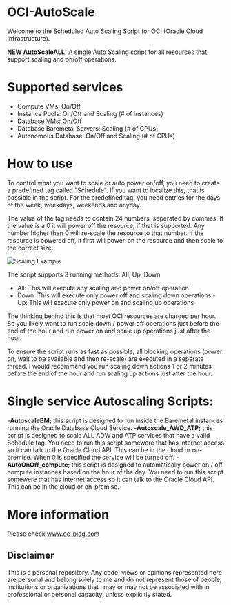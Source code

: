 # OCI-AutoScale

Welcome to the Scheduled Auto Scaling Script for OCI (Oracle Cloud Infrastructure).

**NEW AutoScaleALL:** A single Auto Scaling script for all resources that support scaling and on/off operations.

# Supported services
- Compute VMs: On/Off
- Instance Pools: On/Off and Scaling (# of instances)
- Database VMs: On/Off
- Database Baremetal Servers: Scaling (# of CPUs)
- Autonomous Database: On/Off and Scaling (# of CPUs)

# How to use
To control what you want to scale or auto power on/off, you need to create a predefined tag called "Schedule". If you want to
localize this, that is possible in the script. For the predefined tag, you need entries for the days of the week, weekdays, weekends and anyday.

The value of the tag needs to contain 24 numbers, seperated by commas. If the value is a 0 it will power off the resource,
if that is supported. Any number higher then 0 will re-scale the resource to that number. If the resource is
powered off, it first will power-on the resource and then scale to the correct size.

![Scaling Example](https://www.oc-blog.com/wp-content/uploads/2018/09/atp_scale-1024x445.png)

The script supports 3 running methods: All, Up, Down

- All: This will execute any scaling and power on/off operation
- Down: This will execute only power off and scaling down operations
-Up: This will execute only power on and scaling up operations

The thinking behind this is that most OCI resources are charged per hour. So you likely want to run scale down / power off operations 
just before the end of the hour and run power on and scale up operations just after the hour.

To ensure the script runs as fast as possible, all blocking operations (power on, wait to be available and then re-scale) are executed in a seperate thread. I would recommend you run scaling down actions 1 or 2 minutes before the end of the hour and run scaling up actions just after the hour.

# Single service Autoscaling Scripts:
-**AutoscaleBM;** this script is designed to run inside the Baremetal instances running the Oracle Database Cloud Service.
-**Autoscale_AWD_ATP;** this script is designed to scale ALL ADW and ATP services that have a valid Schedule tag. You need to run this script somewere that has internet access so it can talk to the Oracle Cloud API. This can be in the cloud or on-premise. When 0 is specified the service will be turned off.
-**AutoOnOff_compute;** this script is designed to automatically power on / off compute instances based on the hour of the day. You need to run this script somewere that has internet access so it can talk to the Oracle Cloud API. This can be in the cloud or on-premise.


# More information
Please check www.oc-blog.com


## Disclaimer
This is a personal repository. Any code, views or opinions represented here are personal and belong solely to me and do not represent those of people, institutions or organizations that I may or may not be associated with in professional or personal capacity, unless explicitly stated.

